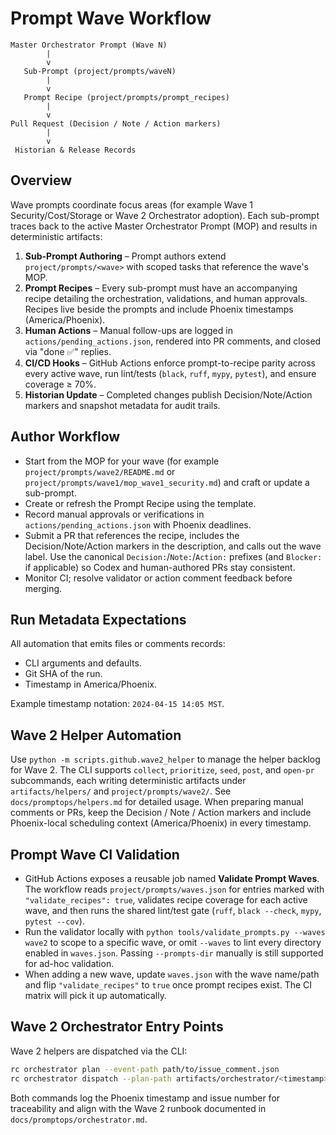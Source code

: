 # Prompt Wave Workflow

```
Master Orchestrator Prompt (Wave N)
        |
        v
   Sub-Prompt (project/prompts/waveN)
        |
        v
   Prompt Recipe (project/prompts/prompt_recipes)
        |
        v
Pull Request (Decision / Note / Action markers)
        |
        v
 Historian & Release Records
```

## Overview
Wave prompts coordinate focus areas (for example Wave 1 Security/Cost/Storage or Wave 2 Orchestrator adoption). Each sub-prompt traces back to the active Master Orchestrator Prompt (MOP) and results in deterministic artifacts:

1. **Sub-Prompt Authoring** – Prompt authors extend `project/prompts/<wave>` with scoped tasks that reference the wave's MOP.
2. **Prompt Recipes** – Every sub-prompt must have an accompanying recipe detailing the orchestration, validations, and human approvals. Recipes live beside the prompts and include Phoenix timestamps (America/Phoenix).
3. **Human Actions** – Manual follow-ups are logged in `actions/pending_actions.json`, rendered into PR comments, and closed via "done ✅" replies.
4. **CI/CD Hooks** – GitHub Actions enforce prompt-to-recipe parity across every active wave, run lint/tests (`black`, `ruff`, `mypy`, `pytest`), and ensure coverage ≥ 70%.
5. **Historian Update** – Completed changes publish Decision/Note/Action markers and snapshot metadata for audit trails.

## Author Workflow
- Start from the MOP for your wave (for example `project/prompts/wave2/README.md` or `project/prompts/wave1/mop_wave1_security.md`) and craft or update a sub-prompt.
- Create or refresh the Prompt Recipe using the template.
- Record manual approvals or verifications in `actions/pending_actions.json` with Phoenix deadlines.
- Submit a PR that references the recipe, includes the Decision/Note/Action markers in the description, and calls out the wave label. Use the canonical `Decision:`/`Note:`/`Action:` prefixes (and `Blocker:` if applicable) so Codex and human-authored PRs stay consistent.
- Monitor CI; resolve validator or action comment feedback before merging.

## Run Metadata Expectations
All automation that emits files or comments records:
- CLI arguments and defaults.
- Git SHA of the run.
- Timestamp in America/Phoenix.

Example timestamp notation: `2024-04-15 14:05 MST`.

## Wave 2 Helper Automation

Use `python -m scripts.github.wave2_helper` to manage the helper backlog for Wave 2. The CLI supports `collect`, `prioritize`, `seed`, `post`, and `open-pr` subcommands, each writing deterministic artifacts under `artifacts/helpers/` and `project/prompts/wave2/`. See `docs/promptops/helpers.md` for detailed usage. When preparing manual comments or PRs, keep the Decision / Note / Action markers and include Phoenix-local scheduling context (America/Phoenix) in every timestamp.

## Prompt Wave CI Validation

- GitHub Actions exposes a reusable job named **Validate Prompt Waves**. The workflow reads `project/prompts/waves.json` for entries marked with `"validate_recipes": true`, validates recipe coverage for each active wave, and then runs the shared lint/test gate (`ruff`, `black --check`, `mypy`, `pytest --cov`).
- Run the validator locally with `python tools/validate_prompts.py --waves wave2` to scope to a specific wave, or omit `--waves` to lint every directory enabled in `waves.json`. Passing `--prompts-dir` manually is still supported for ad-hoc validation.
- When adding a new wave, update `waves.json` with the wave name/path and flip `"validate_recipes"` to `true` once prompt recipes exist. The CI matrix will pick it up automatically.

## Wave 2 Orchestrator Entry Points
Wave 2 helpers are dispatched via the CLI:

```bash
rc orchestrator plan --event-path path/to/issue_comment.json
rc orchestrator dispatch --plan-path artifacts/orchestrator/<timestamp>/plan.json
```

Both commands log the Phoenix timestamp and issue number for traceability and align with the Wave 2 runbook documented in `docs/promptops/orchestrator.md`.
